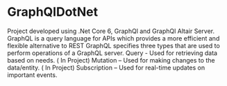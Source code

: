 # GraphQlDotNet
Project developed using .Net Core 6, GraphQl and GraphQl Altair Server. 
GraphQL is a query language for APIs which provides a more efficient and flexible alternative to REST
GraphQL specifies three types that are used to perform operations of a GraphQL server.
Query - Used for retrieving data based on needs. ( In Project)
Mutation – Used for making changes to the data/entity. ( In Project)
Subscription – Used for real-time updates on important events.
